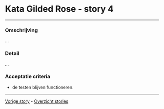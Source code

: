 # Kata Gilded Rose - story 4
---

### Omschrijving
...

### Detail
...

### Acceptatie criteria
- de testen blijven functioneren.

***
[Vorige story](story03.md) - [Overzicht stories](stories.md)

